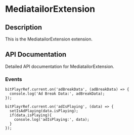 # MediatailorExtension

## Description

This is the MediatailorExtension extension.

## API Documentation

Detailed API documentation for MediatailorExtension.

### Events

```
bitPlayrRef.current.on('adBreakData', (adBreakData) => {
  console.log('Ad Break Data:', adBreakData);
});

bitPlayrRef.current.on('adIsPlaying', (data) => {
  setIsAdPlaying(data.isPlaying);
  if(data.isPlaying){
    console.log('adIsPlaying:', data);
  }
});
```
